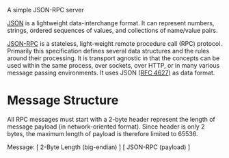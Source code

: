 A simple JSON-RPC server

[JSON](http://json.org/) is a lightweight data-interchange format. It can represent numbers, strings, ordered sequences of values, and collections of name/value pairs.

[JSON-RPC](http://www.jsonrpc.org/specification) is a stateless, light-weight remote procedure call (RPC) protocol. Primarily this specification defines several data structures and the rules around their processing. It is transport agnostic in that the concepts can be used within the same process, over sockets, over HTTP, or in many various message passing environments. It uses JSON ([RFC 4627](http://www.ietf.org/rfc/rfc4627.txt)) as data format.

# Message Structure

All RPC messages must start with a 2-byte header represent the length of message payload (in network-oriented format).
Since header is only 2 bytes, the maximum length of payload is therefore limited to 65536.

Message: [ 2-Byte Length (big-endian) ] [ JSON-RPC (payload) ]
